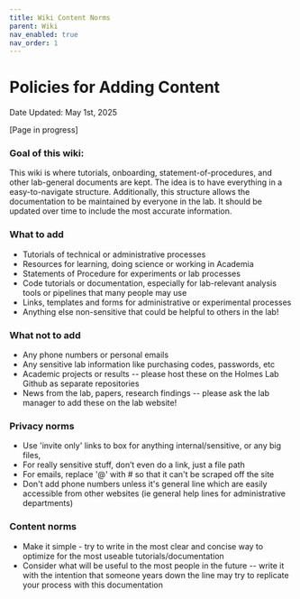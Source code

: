 ```yaml
---
title: Wiki Content Norms
parent: Wiki
nav_enabled: true 
nav_order: 1
---
```


# Policies for Adding Content
Date Updated: May 1st, 2025

[Page in progress]

### Goal of this wiki: 
This wiki is where tutorials, onboarding, statement-of-procedures, and other lab-general documents are kept. The idea is to have everything in a easy-to-navigate structure. Additionally, this structure allows the documentation to be maintained by everyone in the lab. It should be updated over time to include the most accurate information.

### What to add 
- Tutorials of technical or administrative processes
- Resources for learning, doing science or working in Academia
- Statements of Procedure for experiments or lab processes
- Code tutorials or documentation, especially for lab-relevant analysis tools or pipelines that many people may use
- Links, templates and forms for administrative or experimental processes
- Anything else non-sensitive that could be helpful to others in the lab!

### What not to add
- Any phone numbers or personal emails
- Any sensitive lab information like purchasing codes, passwords, etc
- Academic projects or results -- please host these on the Holmes Lab Github as separate repositories
- News from the lab, papers, research findings -- please ask the lab manager to add these on the lab website!

### Privacy norms
- Use 'invite only' links to box for anything internal/sensitive, or any big files,
- For really sensitive stuff, don’t even do a link, just a file path
- For emails, replace '@' with # so that it can't be scraped off the site
- Don't add phone numbers unless it's general line which are easily accessible from other websites (ie general help lines for administrative departments)

### Content norms
- Make it simple - try to write in the most clear and concise way to optimize for the most useable tutorials/documentation
- Consider what will be useful to the most people in the future -- write it with the intention that someone years down the line may try to replicate your process with this documentation
